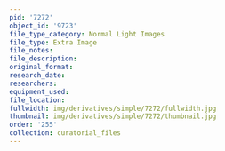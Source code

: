 ```yaml
---
pid: '7272'
object_id: '9723'
file_type_category: Normal Light Images
file_type: Extra Image
file_notes:
file_description:
original_format:
research_date:
researchers:
equipment_used:
file_location:
fullwidth: img/derivatives/simple/7272/fullwidth.jpg
thumbnail: img/derivatives/simple/7272/thumbnail.jpg
order: '255'
collection: curatorial_files
---
```

